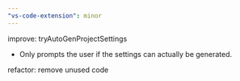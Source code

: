 ```yaml
---
"vs-code-extension": minor
---
```


improve: tryAutoGenProjectSettings 

- Only prompts the user if the settings can actually be generated. 
  
refactor: remove unused code